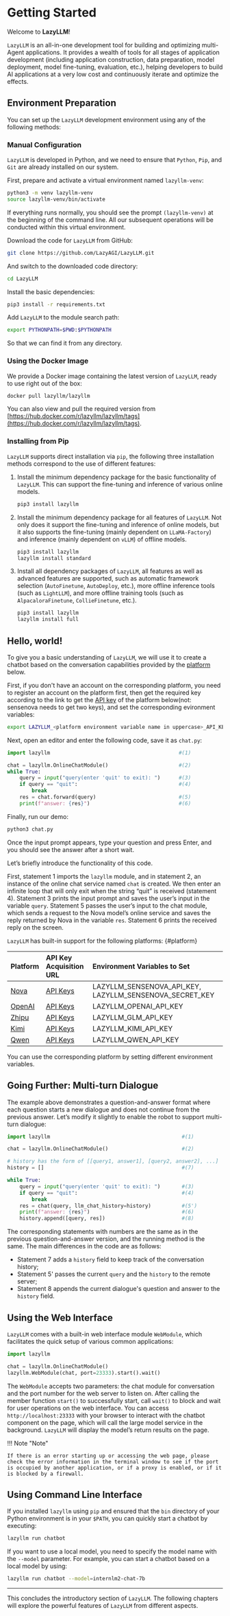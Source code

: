 # Getting Started

Welcome to **LazyLLM**!

`LazyLLM` is an all-in-one development tool for building and optimizing multi-Agent applications. It provides a wealth of tools for all stages of application development (including application construction, data preparation, model deployment, model fine-tuning, evaluation, etc.), helping developers to build AI applications at a very low cost and continuously iterate and optimize the effects.

## Environment Preparation

You can set up the `LazyLLM` development environment using any of the following methods:

### Manual Configuration

`LazyLLM` is developed in Python, and we need to ensure that `Python`, `Pip`, and `Git` are already installed on our system.

First, prepare and activate a virtual environment named `lazyllm-venv`:

```bash
python3 -m venv lazyllm-venv
source lazyllm-venv/bin/activate
```

If everything runs normally, you should see the prompt `(lazyllm-venv)` at the beginning of the command line. All our subsequent operations will be conducted within this virtual environment.

Download the code for `LazyLLM` from GitHub:

```bash
git clone https://github.com/LazyAGI/LazyLLM.git
```

And switch to the downloaded code directory:

```bash
cd LazyLLM
```

Install the basic dependencies:

```bash
pip3 install -r requirements.txt
```

Add `LazyLLM` to the module search path:

```bash
export PYTHONPATH=$PWD:$PYTHONPATH
```

So that we can find it from any directory.

### Using the Docker Image

We provide a Docker image containing the latest version of `LazyLLM`, ready to use right out of the box:

```bash
docker pull lazyllm/lazyllm
```

You can also view and pull the required version from [https://hub.docker.com/r/lazyllm/lazyllm/tags](https://hub.docker.com/r/lazyllm/lazyllm/tags).

### Installing from Pip

`LazyLLM` supports direct installation via `pip`, the following three installation methods correspond to the use of different features:

1. Install the minimum dependency package for the basic functionality of `LazyLLM`. This can support the fine-tuning and inference of various online models.

    ```bash
    pip3 install lazyllm
    ```

2. Install the minimum dependency package for all features of `LazyLLM`. Not only does it support the fine-tuning and inference of online models, but it also supports the fine-tuning (mainly dependent on `LLaMA-Factory`) and inference (mainly dependent on `vLLM`) of offline models.

    ```bash
    pip3 install lazyllm
    lazyllm install standard
    ```

3. Install all dependency packages of `LazyLLM`, all features as well as advanced features are supported, such as automatic framework selection (`AutoFinetune`, `AutoDeploy`, etc.), more offline inference tools (such as `LightLLM`), and more offline training tools (such as `AlpacaloraFinetune`, `CollieFinetune`, etc.).

    ```bash
    pip3 install lazyllm
    lazyllm install full
    ```

## Hello, world!

To give you a basic understanding of `LazyLLM`, we will use it to create a chatbot based on the conversation capabilities provided by the [platform](#platform) below.

First, if you don't have an account on the corresponding platform, you need to register an account on the platform first, then get the required key according to the link to get the [API key](#platform) of the platform below(not: sensenova needs to get two keys), and set the corresponding evironment variables:

```bash
export LAZYLLM_<platform environment variable name in uppercase>_API_KEY=<your obtained api key>
```

Next, open an editor and enter the following code, save it as `chat.py`:

```python
import lazyllm                                          #(1)

chat = lazyllm.OnlineChatModule()                       #(2)
while True:
    query = input("query(enter 'quit' to exit): ")      #(3)
    if query == "quit":                                 #(4)
        break
    res = chat.forward(query)                           #(5)
    print(f"answer: {res}")                             #(6)
```

Finally, run our demo:

```bash
python3 chat.py
```

Once the input prompt appears, type your question and press Enter, and you should see the answer after a short wait.

Let’s briefly introduce the functionality of this code.

First, statement 1 imports the `lazyllm` module, and in statement 2, an instance of the online chat service named `chat` is created. We then enter an infinite loop that will only exit when the string “quit” is received (statement 4). Statement 3 prints the input prompt and saves the user’s input in the variable `query`. Statement 5 passes the user’s input to the chat module, which sends a request to the Nova model’s online service and saves the reply returned by Nova in the variable `res`. Statement 6 prints the received reply on the screen.

`LazyLLM` has built-in support for the following platforms:
[](){#platform}

| Platform | API Key Acquisition URL              | Environment Variables to Set                            |
|:---------|:-------------------------------------|:--------------------------------------------------------|
| [Nova](https://platform.sensenova.cn/)     | [API Keys](https://platform.sensenova.cn/doc?path=/platform/helpdoc/help.md)       | LAZYLLM_SENSENOVA_API_KEY, LAZYLLM_SENSENOVA_SECRET_KEY |
| [OpenAI](https://openai.com/index/openai-api/)   | [API Keys](https://platform.openai.com/api-keys) | LAZYLLM_OPENAI_API_KEY                                  |
| [Zhipu](https://open.bigmodel.cn/)    | [API Keys](https://open.bigmodel.cn/usercenter/apikeys)            | LAZYLLM_GLM_API_KEY                                     |
| [Kimi](https://platform.moonshot.cn/)     | [API Keys](https://platform.moonshot.cn/console/api-keys)        | LAZYLLM_KIMI_API_KEY                                    |
| [Qwen](https://help.aliyun.com/zh/dashscope/developer-reference/use-qwen-by-api)     | [API Keys](https://help.aliyun.com/zh/dashscope/developer-reference/acquisition-and-configuration-of-api-key)     | LAZYLLM_QWEN_API_KEY                                    |

You can use the corresponding platform by setting different environment variables.

## Going Further: Multi-turn Dialogue

The example above demonstrates a question-and-answer format where each question starts a new dialogue and does not continue from the previous answer. Let’s modify it slightly to enable the robot to support multi-turn dialogue:

```python
import lazyllm                                           #(1)

chat = lazyllm.OnlineChatModule()                        #(2)

# history has the form of [[query1, answer1], [query2, answer2], ...]
history = []                                             #(7)

while True:
    query = input("query(enter 'quit' to exit): ")       #(3)
    if query == "quit":                                  #(4)
        break
    res = chat(query, llm_chat_history=history)          #(5')
    print(f"answer: {res}")                              #(6)
    history.append([query, res])                         #(8)
```

The corresponding statements with numbers are the same as in the previous question-and-answer version, and the running method is the same. The main differences in the code are as follows:

* Statement 7 adds a `history` field to keep track of the conversation history;
* Statement 5' passes the current `query` and the `history` to the remote server;
* Statement 8 appends the current dialogue's question and answer to the `history` field.

## Using the Web Interface

`LazyLLM` comes with a built-in web interface module `WebModule`, which facilitates the quick setup of various common applications:

```python
import lazyllm

chat = lazyllm.OnlineChatModule()
lazyllm.WebModule(chat, port=23333).start().wait()
```

The `WebModule` accepts two parameters: the chat module for conversation and the port number for the web server to listen on. After calling the member function `start()` to successfully start, call `wait()` to block and wait for user operations on the web interface. You can access `http://localhost:23333` with your browser to interact with the chatbot component on the page, which will call the large model service in the background. `LazyLLM` will display the model’s return results on the page.

!!! Note "Note"

    If there is an error starting up or accessing the web page, please check the error information in the terminal window to see if the port is occupied by another application, or if a proxy is enabled, or if it is blocked by a firewall.

## Using Command Line Interface

If you installed `lazyllm` using `pip` and ensured that the `bin` directory of your Python environment is in your `$PATH`, you can quickly start a chatbot by executing:

```bash
lazyllm run chatbot
```

If you want to use a local model, you need to specify the model name with the `--model` parameter. For example, you can start a chatbot based on a local model by using:

```bash
lazyllm run chatbot --model=internlm2-chat-7b
```

-----

This concludes the introductory section of `LazyLLM`. The following chapters will explore the powerful features of `LazyLLM` from different aspects.
